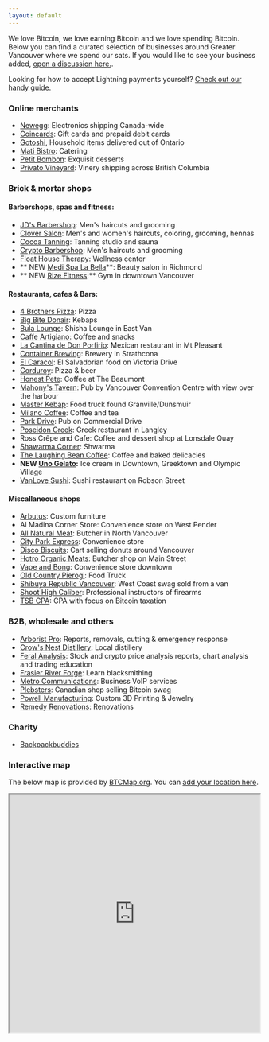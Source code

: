 ```yaml
---
layout: default
---
```


We love Bitcoin, we love earning Bitcoin and we love spending Bitcoin. Below you can find a curated selection of businesses around Greater Vancouver where we spend our sats. If you would like to see your business added, [open a discussion here.](https://github.com/VancouverBitdevs/VancouverBitdevs.github.io/discussions/categories/merchants).

Looking for how to accept Lightning payments yourself? [Check out our handy guide.](/notes/2024-01_pos)

### Online merchants

- [Newegg](https://www.newegg.ca): Electronics shipping Canada-wide
- [Coincards](https://coincards.com/): Gift cards and prepaid debit cards
- [Gotoshi](https://gotoshi.ca/store-listing/), Household items delivered out of Ontario
- [Mati Bistro](https://www.matibistro.com/home): Catering
- [Petit Bombon](https://www.instagram.com/petitbombon12/): Exquisit desserts
- [Privato Vineyard](https://www.privato.ca/bitcoin): Vinery shipping across British Columbia

### Brick & mortar shops

#### Barbershops, spas and fitness:

- [JD's Barbershop](https://www.jdsbarbershop.com/): Men's haircuts and grooming
- [Clover Salon](https://www.cloversalon.com/): Men's and women's haircuts, coloring, grooming, hennas
- [Cocoa Tanning](https://www.cocoatanning.ca/): Tanning studio and sauna
- [Crypto Barbershop](https://cryptobarbershops.com/): Men's haircuts and grooming
- [Float House Therapy](https://floathouse.ca/): Wellness center
- ** NEW [Medi Spa La Bella](https://medispalabella.com/)**: Beauty salon in Richmond
- ** NEW [Rize Fitness](https://rizefitness.ca/):** Gym in downtown Vancouver

#### Restaurants, cafes & Bars:

- [4 Brothers Pizza](https://online-ordering-4-brothers-pizza.brygid.online/zgrid/themes/13400/portal/index.jsp): Pizza
- [Big Bite Donair](https://bigbitedonair.ca/): Kebaps
- [Bula Lounge](https://bulalounge.com/): Shisha Lounge in East Van
- [Caffe Artigiano](https://caffeartigiano.com/): Coffee and snacks
- [La Cantina de Don Porfirio](https://www.instagram.com/donporfiriovan): Mexican restaurant in Mt Pleasant
- [Container Brewing](https://www.drinkcontainer.beer/hodl): Brewery in Strathcona
- [El Caracol](https://www.facebook.com/profile.php?id=100063959828739): El Salvadorian food on Victoria Drive
- [Corduroy](https://www.corduroyrestaurant.com/): Pizza & beer
- [Honest Pete](https://honesttopete.com/): Coffee at The Beaumont
- [Mahony's Tavern](https://www.mahonystavern.com/): Pub by Vancouver Convention Centre with view over the harbour
- [Master Kebap](https://master-chef.ca/): Food truck found Granville/Dunsmuir
- [Milano Coffee](https://www.milanocoffee.ca/): Coffee and tea
- [Park Drive](https://www.parkdrive.ca/): Pub on Commercial Drive
- [Poseidon Greek](https://poseidonrestaurant.ca/): Greek restaurant in Langley
- Ross Crêpe and Cafe: Coffee and dessert shop at Lonsdale Quay
- [Shawarma Corner](https://zomi.menu/?shop=497&utm=&table=): Shwarma
- [The Laughing Bean Coffee](https://www.laughingbeancoffee.com/): Coffee and baked delicacies
- **NEW [Uno Gelato](https://unogelato.com/):** Ice cream in Downtown, Greektown and Olympic Village
- [VanLove Sushi](https://vanlove.ca/): Sushi restaurant on Robson Street

#### Miscallaneous shops

- [Arbutus](https://arbutus.com/): Custom furniture
- Al Madina Corner Store: Convenience store on West Pender
- [All Natural Meat](https://www.allnaturalmeatshop.com/): Butcher in North Vancouver
- [City Park Express](https://goo.gl/maps/GLqh1dquS5dAK9Zg9): Convenience store
- [Disco Biscuits](https://discobiscuits.ca/): Cart selling donuts around Vancouver
- [Hotro Organic Meats](https://hotro.ca/): Butcher shop on Main Street
- [Vape and Bong](https://drvape-smoke-and-bong.business.site/): Convenience store downtown
- [Old Country Pierogi](http://www.oldcountrypierogi.com/): Food Truck
- [Shibuya Republic Vancouver](https://www.instagram.com/shibuyarepublik/): West Coast swag sold from a van
- [Shoot High Caliber](https://shoothc.ca/): Professional instructors of firearms
- [TSB CPA](https://www.tsbcpa.ca/): CPA with focus on Bitcoin taxation

### B2B, wholesale and others

- [Arborist Pro](https://www.arborist-pro.ca/): Reports, removals, cutting & emergency response
- [Crow's Nest Distillery](http://www.crowsnestdistillery.com/): Local distillery
- [Feral Analysis](https://www.feralanalysis.com): Stock and crypto price analysis reports, chart analysis and trading education
- [Frasier River Forge](https://fraserriverforge.com/): Learn blacksmithing
- [Metro Communications](https://www.yelp.ca/biz/metro-communications-burnaby): Business VoIP services
- [Plebsters](https://plebsters.com/): Canadian shop selling Bitcoin swag
- [Powell Manufacturing](https://powellmanufactory.com/): Custom 3D Printing & Jewelry
- [Remedy Renovations](https://remedy-renovations.com/): Renovations

### Charity

- [Backpackbuddies](https://www.backpackbuddies.ca/crypto/)

### Interactive map

The below map is provided by [BTCMap.org](https://btcmap.org/). You can [add your location here](https://btcmap.org/add-location).

<iframe
id="btcmap"
title="BTC Map"
width="100%" height="480"
allowfullscreen="true"
src="https://www.btcmap.org/map?lat=49.326912087086605&long=-122.85976409912111&lat=49.11747845930749&long=-123.3424758911133"
></iframe>

